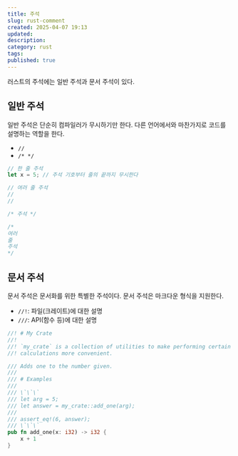 ```yaml
---
title: 주석
slug: rust-comment
created: 2025-04-07 19:13
updated:
description:
category: rust
tags:
published: true
---
```


러스트의 주석에는 일반 주석과 문서 주석이 있다.

## 일반 주석

일반 주석은 단순히 컴파일러가 무시하기만 한다.
다른 언어에서와 마찬가지로 코드를 설명하는 역할을 한다.

- `//`
- `/* */`

```rust
// 한 줄 주석
let x = 5; // 주석 기호부터 줄의 끝까지 무시한다

// 여러 줄 주석
//
//

/* 주석 */

/*
여러
줄
주석
*/

```

## 문서 주석

문서 주석은 문서화를 위한 특별한 주석이다.
문서 주석은 마크다운 형식을 지원한다.

- `//!`: 파일(크레이트)에 대한 설명
- `///`: API(함수 등)에 대한 설명

```rust title="src/lib.rs"
//! # My Crate
//!
//! `my_crate` is a collection of utilities to make performing certain
//! calculations more convenient.

/// Adds one to the number given.
///
/// # Examples
///
/// \`\`\`
/// let arg = 5;
/// let answer = my_crate::add_one(arg);
///
/// assert_eq!(6, answer);
/// \`\`\`
pub fn add_one(x: i32) -> i32 {
    x + 1
}
```
